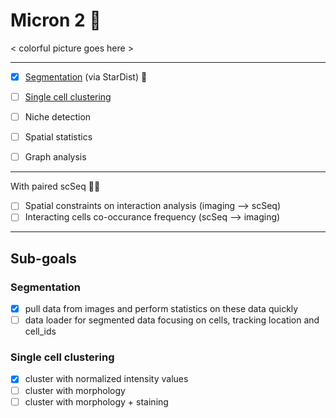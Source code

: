# Micron 2 :microscope:

< colorful picture goes here >

*****  

- [x] [Segmentation](#segmentation) (via StarDist) :watermelon:
- [ ] [Single cell clustering](#single-cell-clustering)
- [ ] Niche detection
- [ ] Spatial statistics
- [ ] Graph analysis


******

With paired scSeq :test_tube::dna:
- [ ] Spatial constraints on interaction analysis (imaging --> scSeq)
- [ ] Interacting cells co-occurance frequency (scSeq --> imaging)

*****

## Sub-goals

### Segmentation
- [X] pull data from images and perform statistics on these data quickly
- [ ] data loader for segmented data focusing on cells, tracking location and cell_ids

### Single cell clustering
- [X] cluster with normalized intensity values
- [ ] cluster with morphology
- [ ] cluster with morphology + staining